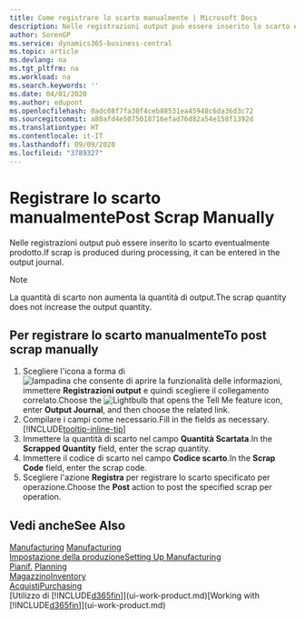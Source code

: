 ```yaml
---
title: Come registrare lo scarto manualmente | Microsoft Docs
description: Nelle registrazioni output può essere inserito lo scarto eventualmente prodotto. Si noti che la quantità di scarto non va ad aumentare la quantità di output.
author: SorenGP
ms.service: dynamics365-business-central
ms.topic: article
ms.devlang: na
ms.tgt_pltfrm: na
ms.workload: na
ms.search.keywords: ''
ms.date: 04/01/2020
ms.author: edupont
ms.openlocfilehash: 0adc08f7fa30f4ceb88531ea45948c6da36d3c72
ms.sourcegitcommit: a80afd4e5075018716efad76d82a54e158f1392d
ms.translationtype: HT
ms.contentlocale: it-IT
ms.lasthandoff: 09/09/2020
ms.locfileid: "3789327"
---
```

# <a name="post-scrap-manually"></a><span data-ttu-id="e3b9c-104">Registrare lo scarto manualmente</span><span class="sxs-lookup"><span data-stu-id="e3b9c-104">Post Scrap Manually</span></span>
<span data-ttu-id="e3b9c-105">Nelle registrazioni output può essere inserito lo scarto eventualmente prodotto.</span><span class="sxs-lookup"><span data-stu-id="e3b9c-105">If scrap is produced during processing, it can be entered in the output journal.</span></span> 

> [!NOTE]
> <span data-ttu-id="e3b9c-106">La quantità di scarto non aumenta la quantità di output.</span><span class="sxs-lookup"><span data-stu-id="e3b9c-106">The scrap quantity does not increase the output quantity.</span></span>  

## <a name="to-post-scrap-manually"></a><span data-ttu-id="e3b9c-107">Per registrare lo scarto manualmente</span><span class="sxs-lookup"><span data-stu-id="e3b9c-107">To post scrap manually</span></span>  
1. <span data-ttu-id="e3b9c-108">Scegliere l'icona a forma di ![lampadina che consente di aprire la funzionalità delle informazioni](media/ui-search/search_small.png "Informazioni sull'operazione che si desidera eseguire"), immettere **Registrazioni output** e quindi scegliere il collegamento correlato.</span><span class="sxs-lookup"><span data-stu-id="e3b9c-108">Choose the ![Lightbulb that opens the Tell Me feature](media/ui-search/search_small.png "Tell me what you want to do") icon, enter **Output Journal**, and then choose the related link.</span></span>  
2. <span data-ttu-id="e3b9c-109">Compilare i campi come necessario.</span><span class="sxs-lookup"><span data-stu-id="e3b9c-109">Fill in the fields as necessary.</span></span> [!INCLUDE[tooltip-inline-tip](includes/tooltip-inline-tip_md.md)]  
3. <span data-ttu-id="e3b9c-110">Immettere la quantità di scarto nel campo **Quantità Scartata**.</span><span class="sxs-lookup"><span data-stu-id="e3b9c-110">In the **Scrapped Quantity** field, enter the scrap quantity.</span></span>  
4. <span data-ttu-id="e3b9c-111">Immettere il codice di scarto nel campo **Codice scarto**.</span><span class="sxs-lookup"><span data-stu-id="e3b9c-111">In the **Scrap Code** field, enter the scrap code.</span></span>  
5. <span data-ttu-id="e3b9c-112">Scegliere l'azione **Registra** per registrare lo scarto specificato per operazione.</span><span class="sxs-lookup"><span data-stu-id="e3b9c-112">Choose the **Post** action to post the specified scrap per operation.</span></span>  

## <a name="see-also"></a><span data-ttu-id="e3b9c-113">Vedi anche</span><span class="sxs-lookup"><span data-stu-id="e3b9c-113">See Also</span></span>  
<span data-ttu-id="e3b9c-114">[Manufacturing](production-manage-manufacturing.md)  </span><span class="sxs-lookup"><span data-stu-id="e3b9c-114">[Manufacturing](production-manage-manufacturing.md)  </span></span>  
[<span data-ttu-id="e3b9c-115">Impostazione della produzione</span><span class="sxs-lookup"><span data-stu-id="e3b9c-115">Setting Up Manufacturing</span></span>](production-configure-production-processes.md)  
<span data-ttu-id="e3b9c-116">[Pianif.](production-planning.md)    </span><span class="sxs-lookup"><span data-stu-id="e3b9c-116">[Planning](production-planning.md)    </span></span>  
[<span data-ttu-id="e3b9c-117">Magazzino</span><span class="sxs-lookup"><span data-stu-id="e3b9c-117">Inventory</span></span>](inventory-manage-inventory.md)  
[<span data-ttu-id="e3b9c-118">Acquisti</span><span class="sxs-lookup"><span data-stu-id="e3b9c-118">Purchasing</span></span>](purchasing-manage-purchasing.md)  
<span data-ttu-id="e3b9c-119">[Utilizzo di [!INCLUDE[d365fin](includes/d365fin_md.md)]](ui-work-product.md)</span><span class="sxs-lookup"><span data-stu-id="e3b9c-119">[Working with [!INCLUDE[d365fin](includes/d365fin_md.md)]](ui-work-product.md)</span></span>
